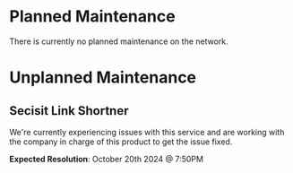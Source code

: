 # Planned Maintenance
There is currently no planned maintenance on the network.

# Unplanned Maintenance

## Secisit Link Shortner
We're currently experiencing issues with this service and are working with the company in charge of this product to get the issue fixed.

**Expected Resolution**: October 20th 2024 @ 7:50PM
